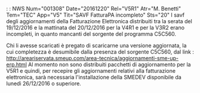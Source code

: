  :  : NWS Num="001308" Date="20161220" Rel="V5R1" Atr="M. Benetti" Tem="TEC" App="V5" Tit="SAVF FatturaPA incompleto" Sts="20"
I savf degli aggiornamenti della Fatturazione Elettronica distribuiti tra la serata del 19/12/2016
e la mattinata del 20/12/2016 per la V4R1 e per la V3R2 erano incompleti, in quanto mancanti del sorgente del programma C5C560.

Chi li avesse scaricati è pregato di scaricarne una versione aggiornata, la cui completezza è desumibile dalla presenza del sorgente C5C560, dal link : 
http://areariservata.smeup.com/area-tecnica/aggiornamenti-sme-up-erp.html 
Al momento non sono distribuiti pacchetti di aggiornamento per la V5R1 e quindi, per recepire gli aggiornamenti relativi alla fatturazione elettronica, sarà necessaria l'installazione della SMEDEV
disponibile da lunedì 26/12/2016 o superiore.
